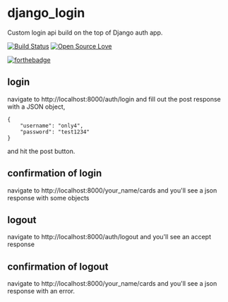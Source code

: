 # django_login
Custom login api build on the top of Django auth app.

[![Build Status](https://www.travis-ci.org/mohitkyadav/algos-ngular.svg?branch=master)](https://travis-ci.org/mohitkyadav/django_login)
[![Open Source Love](https://badges.frapsoft.com/os/mit/mit.svg?v=102)](https://github.com/mohitkyadav/django_login)

[![forthebadge](http://forthebadge.com/images/badges/built-with-love.svg)](https://github.com/SolidScript/django_login)

## login
navigate to http://localhost:8000/auth/login and fill out the post response with a JSON object,
```
{
    "username": "only4",
    "password": "test1234"
}
```
and hit the post button.

## confirmation of login
navigate to http://localhost:8000/your_name/cards and you'll see a json response with some objects

## logout
navigate to http://localhost:8000/auth/logout and you'll see an accept response


## confirmation of logout
navigate to http://localhost:8000/your_name/cards and you'll see a json response with an error.
